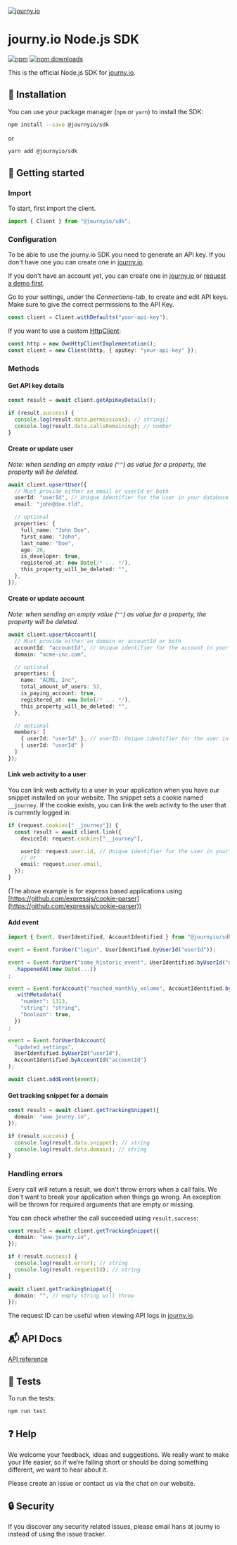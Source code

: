 [![journy.io](banner.png)](https://journy.io/?utm_source=github&utm_content=readme-js-sdk)

# journy.io Node.js SDK

[![npm](https://img.shields.io/npm/v/@journyio/sdk?color=%234d84f5&style=flat-square)](https://www.npmjs.com/package/@journyio/sdk)
[![npm downloads](https://img.shields.io/npm/dm/@journyio/sdk?style=flat-square)](https://www.npmjs.com/package/@journyio/sdk)

This is the official Node.js SDK for [journy.io](https://journy.io?utm_source=github&utm_content=readme-js-sdk).

## 💾 Installation

You can use your package manager (`npm` or `yarn`) to install the SDK:

```bash
npm install --save @journyio/sdk
```
or
```bash
yarn add @journyio/sdk
```

## 🔌 Getting started

### Import

To start, first import the client.

```ts
import { Client } from "@journyio/sdk";
```

### Configuration

To be able to use the journy.io SDK you need to generate an API key. If you don't have one you can create one in [journy.io](https://system.journy.io?utm_source=github&utm_content=readme-js-sdk).

If you don't have an account yet, you can create one in [journy.io](https://system.journy.io/register?utm_source=github&utm_content=readme-js-sdk) or [request a demo first](https://www.journy.io/book-demo?utm_source=github&utm_content=readme-js-sdk).

Go to your settings, under the *Connections*-tab, to create and edit API keys. Make sure to give the correct permissions to the API Key.

```ts
const client = Client.withDefaults("your-api-key");
```

If you want to use a custom [HttpClient](https://github.com/journy-io/http):

```ts
const http = new OwnHttpClientImplementation();
const client = new Client(http, { apiKey: "your-api-key" });
```

### Methods

#### Get API key details

```ts
const result = await client.getApiKeyDetails();

if (result.success) {
  console.log(result.data.permissions); // string[]
  console.log(result.data.callsRemaining); // number
}
```

#### Create or update user

_Note: when sending an empty value (`""`) as value for a property, the property will be deleted._

```ts
await client.upsertUser({
  // Must provide either an email or userId or both
  userId: "userId", // Unique identifier for the user in your database
  email: "john@doe.tld",

  // optional
  properties: {
    full_name: "John Doe",
    first_name: "John",
    last_name: "Doe",
    age: 26,
    is_developer: true,
    registered_at: new Date(/* ... */),
    this_property_will_be_deleted: "",
  },
});
```

#### Create or update account

_Note: when sending an empty value (`""`) as value for a property, the property will be deleted._

```ts
await client.upsertAccount({
  // Must provide either an domain or accountId or both
  accountId: "accountId", // Unique identifier for the account in your database
  domain: "acme-inc.com",

  // optional
  properties: {
    name: "ACME, Inc",
    total_amount_of_users: 53,
    is_paying_account: true,
    registered_at: new Date(/* ... */),
    this_property_will_be_deleted: "",
  },

  // optional
  members: [
    { userId: "userId" }, // userID: Unique identifier for the user in your database
    { userId: "userId" }
  ]
});
```

#### Link web activity to a user

You can link web activity to a user in your application when you have our snippet installed on your website. The snippet sets a cookie named `__journey`. If the cookie exists, you can link the web activity to the user that is currently logged in:

```ts
if (request.cookies["__journey"]) {
  const result = await client.link({
    deviceId: request.cookies["__journey"],

    userId: request.user.id, // Unique identifier for the user in your database
    // or
    email: request.user.email,
  });
}
```

(The above example is for express based applications using [https://github.com/expressjs/cookie-parser](https://github.com/expressjs/cookie-parser))

#### Add event

```ts
import { Event, UserIdentified, AccountIdentified } from "@journyio/sdk";

event = Event.forUser("login", UserIdentified.byUserId("userId"));

event = Event.forUser("some_historic_event", UserIdentified.byUserId("userId"))
  .happenedAt(new Date(...))
;

event = Event.forAccount("reached_monthly_volume", AccountIdentified.byAccountId("accountId"))
  .withMetadata({
    "number": 1313,
    "string": "string",
    "boolean": true,
  })
;

event = Event.forUserInAccount(
  "updated_settings",
  UserIdentified.byUserId("userId"),
  AccountIdentified.byAccountId("accountId")
);

await client.addEvent(event);
```

#### Get tracking snippet for a domain

```ts
const result = await client.getTrackingSnippet({
  domain: "www.journy.io",
});

if (result.success) {
  console.log(result.data.snippet); // string
  console.log(result.data.domain); // string
}
```

### Handling errors

Every call will return a result, we don't throw errors when a call fails. We don't want to break your application when things go wrong. An exception will be thrown for required arguments that are empty or missing.

You can check whether the call succeeded using `result.success`:

```ts
const result = await client.getTrackingSnippet({
  domain: "www.journy.io",
});

if (!result.success) {
  console.log(result.error); // string
  console.log(result.requestId); // string
}

await client.getTrackingSnippet({
  domain: "", // empty string will throw
});
```

The request ID can be useful when viewing API logs in [journy.io](https://system.journy.io?utm_source=github&utm_content=readme-js-sdk).


## 📬 API Docs

[API reference](https://developers.journy.io)

## 💯 Tests

To run the tests:

```bash
npm run test
```

## ❓ Help

We welcome your feedback, ideas and suggestions. We really want to make your life easier, so if we’re falling short or should be doing something different, we want to hear about it.

Please create an issue or contact us via the chat on our website.

## 🔒 Security

If you discover any security related issues, please email hans at journy io instead of using the issue tracker.
